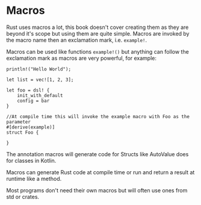 # Macros

Rust uses macros a lot, this book doesn't cover creating them as they are beyond it's scope but using them are quite simple. Macros are invoked by the macro name then an exclamation mark, i.e. `example!`.

Macros can be used like functions `example!()` but anything can follow the exclamation mark as macros are very powerful, for example:

```rust,ignore
println!("Hello World");

let list = vec![1, 2, 3];

let foo = dsl! {
	init_with_default
	config = bar
}

//At compile time this will invoke the example macro with Foo as the parameter
#[derive(example)]
struct Foo {

}
```

The annotation macros will generate code for Structs like AutoValue does for classes in Kotlin.

Macros can generate Rust code at compile time or run and return a result at runtime like a method. 

Most programs don't need their own macros but will often use ones from std or crates.